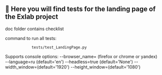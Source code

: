 ## 🌈 Here you will find tests for the landing page of the Exlab project

doc folder contains checklist

command to run all tests:

                tests/test_LandingPage.py



Supports console options:
--browser_name= (firefox or chrome or yandex)
--language=ru (default='en')
--headless=true (default='None')
--width_window=(default='1920')
--height_window=(default='1080')
